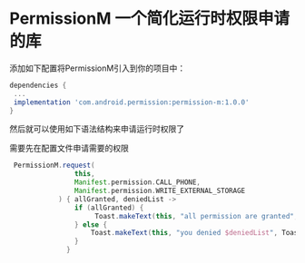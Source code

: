 # PermissionM 一个简化运行时权限申请的库

添加如下配置将PermissionM引入到你的项目中：

```groovy
dependencies {
 ...
 implementation 'com.android.permission:permission-m:1.0.0'
}
```


然后就可以使用如下语法结构来申请运行时权限了

需要先在配置文件申请需要的权限
```groovy
 PermissionM.request(
                this,
                Manifest.permission.CALL_PHONE,
                Manifest.permission.WRITE_EXTERNAL_STORAGE
            ) { allGranted, deniedList ->
                if (allGranted) {
                     Toast.makeText(this, "all permission are granted", Toast.LENGTH_LONG).show()
                } else {
                    Toast.makeText(this, "you denied $deniedList", Toast.LENGTH_LONG).show()
                }
              }
```
